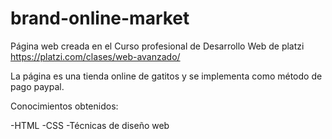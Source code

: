 # brand-online-market
Página web creada en el Curso profesional de Desarrollo Web de platzi
https://platzi.com/clases/web-avanzado/

La página es una tienda online de gatitos y se implementa como método de pago paypal.

Conocimientos obtenidos:

-HTML
-CSS
-Técnicas de diseño web

